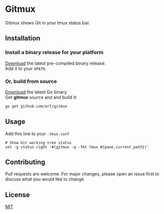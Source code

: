 # Gitmux

Gitmux shows Git in your tmux status bar.

## Installation

### Install a binary release for your platform

[Download](https://github.com/arl/gitmux/releases/latest) the latest pre-compiled binary release.  
Add it to your `$PATH`.

### Or, build from source

[Download](https://golang.org/dl/) the latest Go binary.  
Get **gitmux** source and and build it:

```bash
go get github.com/arl/gitmux
```

## Usage

Add this line to your  `.tmux.conf`

```
# Show Git working tree status
set -g status-right '#(gitmux -q -fmt tmux #{pane_current_path})'
```

## Contributing
Pull requests are welcome. For major changes, please open an issue first to discuss what you would like to change.


## License
[MIT](./LICENSE)
